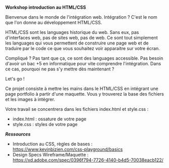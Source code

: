 **Workshop introduction au HTML/CSS**

Bienvenue dans le monde de l'intégration web. Intégration ? C'est le nom que l'on donne au développement HTML/CSS.

HTML/CSS sont les languages historique du web. Sans eux, pas d'interfaces web, pas de sites web, pas de web. Ce sont tout simplement les languages qui vous permettent de construire une page web et de traduire par le code ce que vous souhaitez voir apparaitre sur votre écran.

Compliqué ? Pas tant que ça, ce sont des languages accessible. Pas besoin d'avoir un bac +5 en informatique pour vite comprendre l'intégration. Dans ce cas, pourquoi ne pas s'y mettre dès maintenant ?

Let's go !

Ce projet consiste à mettre les mains dans le HTML/CSS en intégrant une page portfolio à partir d'une maquette. Vous y trouverez la base des fichiers et les images à intégrer.

 Votre travail se concentrera dans les fichiers index.html et style.css :
 - index.html : ossature de votre page
 - style.css : styles de votre page

***Ressources***
- Introduction au CSS, règles de bases : https://www.kevinbizien.com/css-playground/basics
- Design Specs Wireframe/Maquette : https://xd.adobe.com/spec/0396f794-7726-4140-b4d5-70038eacb122/